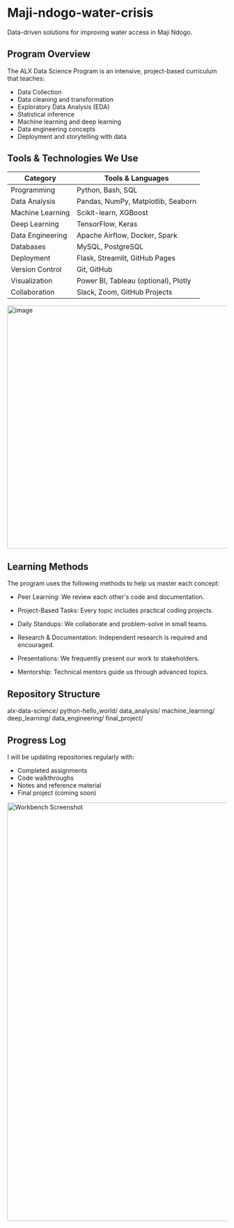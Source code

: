 # Maji-ndogo-water-crisis
Data-driven solutions for improving water access in Maji Ndogo.
## Program Overview
The ALX Data Science Program is an intensive, project-based curriculum that teaches:
* Data Collection
* Data cleaning and transformation
* Exploratory Data Analysis (EDA)
* Statistical inference
* Machine learning and deep learning
* Data engineering concepts
* Deployment and storytelling with data
## Tools & Technologies We Use
| Category         | Tools & Languages                    |
| ---------------- | ------------------------------------ |
| Programming      | Python, Bash, SQL                    |
| Data Analysis    | Pandas, NumPy, Matplotlib, Seaborn   |
| Machine Learning | Scikit-learn, XGBoost                |
| Deep Learning    | TensorFlow, Keras                    |
| Data Engineering | Apache Airflow, Docker, Spark        |
| Databases        | MySQL, PostgreSQL                    |
| Deployment       | Flask, Streamlit, GitHub Pages       |
| Version Control  | Git, GitHub                          |
| Visualization    | Power BI, Tableau (optional), Plotly |
| Collaboration    | Slack, Zoom, GitHub Projects         |
<img width="557" alt="image" src="https://github.com/user-attachments/assets/98408efb-28ad-49db-8030-fabcc2d2851c" />

## Learning Methods
The program uses the following methods to help us master each concept:
* Peer Learning: We review each other's code and documentation.
* Project-Based Tasks: Every topic includes practical coding projects.

* Daily Standups: We collaborate and problem-solve in small teams.

* Research & Documentation: Independent research is required and encouraged.

* Presentations: We frequently present our work to stakeholders.

* Mentorship: Technical mentors guide us through advanced topics.
## Repository Structure
alx-data-science/
python-hello_world/
data_analysis/
machine_learning/
deep_learning/
data_engineering/
final_project/
## Progress Log
I will be updating repositories regularly with:
* Completed assignments
* Code walkthroughs
* Notes and reference material
* Final project (coming soon)
<img width="959" alt="Workbench Screenshot" src="https://github.com/user-attachments/assets/e7b90f9a-7298-4549-b1a2-a94c4f21751a" />



